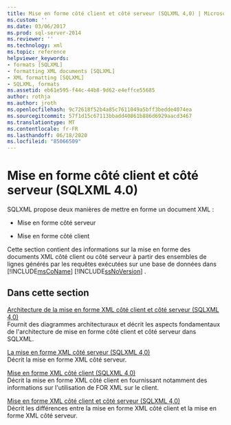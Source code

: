 ```yaml
---
title: Mise en forme côté client et côté serveur (SQLXML 4,0) | Microsoft Docs
ms.custom: ''
ms.date: 03/06/2017
ms.prod: sql-server-2014
ms.reviewer: ''
ms.technology: xml
ms.topic: reference
helpviewer_keywords:
- formats [SQLXML]
- formatting XML documents [SQLXML]
- XML formatting [SQLXML]
- SQLXML, formats
ms.assetid: eb61e595-f44c-44b8-9d62-e4effce55685
author: rothja
ms.author: jroth
ms.openlocfilehash: 9c72618f52b4a85c7611049a5bff3bedde4074ea
ms.sourcegitcommit: 57f1d15c67113bbadd40861b886d6929aacd3467
ms.translationtype: MT
ms.contentlocale: fr-FR
ms.lasthandoff: 06/18/2020
ms.locfileid: "85066509"
---
```

# <a name="client-side-and-server-side-formatting-sqlxml-40"></a>Mise en forme côté client et côté serveur (SQLXML 4.0)
  SQLXML propose deux manières de mettre en forme un document XML :  
  
-   Mise en forme côté serveur  
  
-   Mise en forme côté client  
  
 Cette section contient des informations sur la mise en forme des documents XML côté client ou côté serveur à partir des ensembles de lignes générés par les requêtes exécutées sur une base de données dans [!INCLUDE[msCoName](../../../includes/msconame-md.md)] [!INCLUDE[ssNoVersion](../../../includes/ssnoversion-md.md)] .  
  
## <a name="in-this-section"></a>Dans cette section  
 [Architecture de la mise en forme XML côté client et côté serveur &#40;SQLXML 4,0&#41;](server-side-xml-formatting-sqlxml-4-0.md)  
 Fournit des diagrammes architecturaux et décrit les aspects fondamentaux de l'architecture de mise en forme côté client et côté serveur dans SQLXML.  
  
 [La mise en forme XML côté serveur &#40;SQLXML 4,0&#41;](server-side-xml-formatting-sqlxml-4-0.md)  
 Décrit la mise en forme XML côté serveur.  
  
 [Mise en forme XML côté client &#40;SQLXML 4,0&#41;](client-side-xml-formatting-sqlxml-4-0.md)  
 Décrit la mise en forme XML côté client en fournissant notamment des informations sur l'utilisation de FOR XML sur le client.  
  
 [Mise en forme XML côté client et côté serveur &#40;SQLXML 4,0&#41;](client-side-vs-server-side-xml-formatting-sqlxml-4-0.md)  
 Décrit les différences entre la mise en forme XML côté client et la mise en forme XML côté serveur.  
  
  
